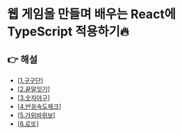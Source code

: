 # 웹 게임을 만들며 배우는 React에 TypeScript 적용하기🔥

## 👉 해설

- [\[1.구구단\]](https://blog.naver.com/tlsgkdals71/222664219038)
- [\[2.끝말잇기\]](https://blog.naver.com/tlsgkdals71/222664224558)
- [\[3.숫자야구\]](https://blog.naver.com/tlsgkdals71/222664229325)
- [\[4.반응속도체크\]](https://blog.naver.com/tlsgkdals71/222679233515)
- [\[5.가위바위보\]](https://blog.naver.com/tlsgkdals71/222679983324)
- [\[6.로또\]](https://blog.naver.com/tlsgkdals71/222687063583)
